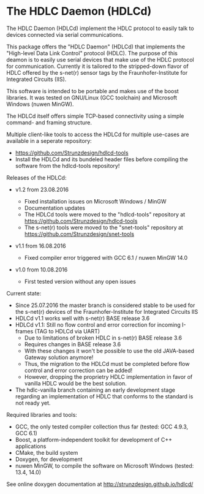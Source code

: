 # The HDLC Daemon (HDLCd)
The HDLC Daemon (HDLCd) implement the HDLC protocol to easily talk to devices connected via serial communications.

This package offers the "HDLC Daemon" (HDLCd) that implements the "High-level Data Link Control" protocol (HDLC).
The purpose of this deamon is to easily use serial devices that make use of the HDLC protocol for communication.
Currently it is tailored to the stripped-down flavor of HDLC offered by the s-net(r) sensor tags by the Fraunhofer-Institute
for Integrated Circuits (IIS).

This software is intended to be portable and makes use of the boost libraries. It was tested on GNU/Linux (GCC toolchain)
and Microsoft Windows (nuwen MinGW).

The HDLCd itself offers simple TCP-based connectivity using a simple command- and framing structure.

Multiple client-like tools to access the HDLCd for multiple use-cases are available in a seperate repository:
- https://github.com/Strunzdesign/hdlcd-tools
- Install the HDLCd and its bundeled header files before compiling the software from the hdlcd-tools repository!

Releases of the HDLCd:
- v1.2 from 23.08.2016
  - Fixed installation issues on Microsoft Windows / MinGW
  - Documentation updates
  - The HDLCd tools were moved to the "hdlcd-tools" repository at https://github.com/Strunzdesign/hdlcd-tools
  - The s-net(r) tools were moved to the "snet-tools" repository at https://github.com/Strunzdesign/snet-tools

- v1.1 from 16.08.2016
  - Fixed compiler error triggered with GCC 6.1 / nuwen MinGW 14.0

- v1.0 from 10.08.2016
  - First tested version without any open issues

Current state:
- Since 25.07.2016 the master branch is considered stable to be used for the s-net(r) devices of the Fraunhofer-Institute for Integrated Circuits IIS
- HDLCd v1.1 works well with s-net(r) BASE release 3.6
- HDLCd v1.1: Still no flow control and error correction for incoming I-frames (TAG to HDLCd via UART)
  - Due to limitations of broken HDLC in s-net(r) BASE release 3.6
  - Requires changes in BASE release 3.6
  - With these changes it won't be possible to use the old JAVA-based Gateway solution anymore!
  - Thus, the migration to the HDLCd must be completed before flow control and error correction can be added!
  - However, dropping the proprietry HDLC implementation in favor of vanilla HDLC would be the best solution.
- The hdlc-vanilla branch containing an early development stage regarding an implementation of HDLC that conforms to the standard is not ready yet.

Required libraries and tools:
- GCC, the only tested compiler collection thus far (tested: GCC 4.9.3, GCC 6.1)
- Boost, a platform-independent toolkit for development of C++ applications
- CMake, the build system
- Doxygen, for development
- nuwen MinGW, to compile the software on Microsoft Windows (tested: 13.4, 14.0)

See online doxygen documentation at http://strunzdesign.github.io/hdlcd/
